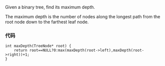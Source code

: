 Given a binary tree, find its maximum depth. 

The maximum depth is the number of nodes along the longest path from the root node down to the farthest leaf node. 

### 代码

```
int maxDepth(TreeNode* root) {
    return root==NULL?0:max(maxDepth(root->left),maxDepth(root->right))+1;
}
```
